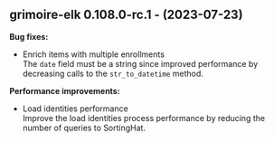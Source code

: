 ## grimoire-elk 0.108.0-rc.1 - (2023-07-23)

**Bug fixes:**

 * Enrich items with multiple enrollments\
   The `date` field must be a string since improved performance by
   decreasing calls to the `str_to_datetime` method.

**Performance improvements:**

 * Load identities performance\
   Improve the load identities process performance by reducing the number
   of queries to SortingHat.

